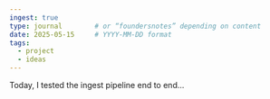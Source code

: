 ```yaml
---
ingest: true
type: journal        # or “foundersnotes” depending on content
date: 2025-05-15     # YYYY-MM-DD format
tags:
  - project
  - ideas
---
```

Today, I tested the ingest pipeline end to end...